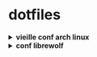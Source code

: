 # dotfiles

<details>
<summary><b>vieille conf arch linux</b></summary>

Setup de laptop pour ArchLinux.  
Minimaliste, renforcé et moderne. 

Sécurité :

- kernel : linux-hardened en lockdown<br />
=>! revoir pour chercher la source d'upsstream et la KSPP
- Chiffrement : tous sous LUKS2, seule l'UKI est exposée mais verifier par secure-boot<br />
=>! revoir pour implémenter systemd-cryptenroll (dechiffrement LUKS non plus avec mot de passe mais clef FIDO2)
- MAC : AppArmor<br />
=>! revoir pour passer à SELinux<br />
- Firewall : Firewalld
- blacklisting de plusieurs modules de kernel et hardening de divers paramètres du kernel en plus
- Hardened malloc, appliqué pour l'ensemble du système

Eléments principaux :
  
- Gestionnaire de fenêtre: sway
- Bar de status: waybar (désactivable, on peut mettre les infos dans le terminal au niveau de powerlevel10k)
- Lanceur d'application: wofi
- Daemon de notification: mako
- Ecran de verouillage: swaylock-effect

=> [installation de a à z](./old%20arch/installation.txt)

=> [liste des commandes](./old%20arch/cheatsheet.txt)

![Screenshot 1](./old%20arch/Images/1.png)

![Screenshot 2](./old%20arch/Images/2.png)

![Screenshot 3](./old%20arch/Images/3.png)

![Screenshot 4](./old%20arch/Images/5.png)
</details>

<details>
<summary><b>conf librewolf</b></summary>

conf perso librewolf<br />
vertical fox et custom color<br />
</details>
